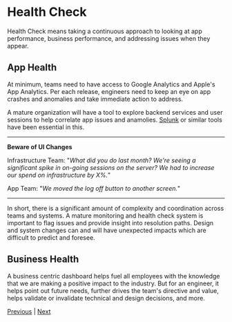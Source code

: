 # Health Check

Health Check means taking a continuous approach to looking at app performance, business performance, and addressing issues when they appear. 

## App Health
At minimum, teams need to have access to Google Analytics and Apple's App Analytics. Per each release, engineers need to keep an eye on app crashes and anomalies and take immediate action to address. 

A mature organization will have a tool to explore backend services and user sessions to help correlate app issues and anamolies. [Splunk](https://www.splunk.com/) or similar tools have been essential in this. 

---

**Beware of UI Changes**

Infrastructure Team: "_What did you do last month? We're seeing a significant spike in on-going sessions on the server? We had to increase our spend on infrastructure by X%._" 

App Team: "_We moved the log off button to another screen._"

---

In short, there is a significant amount of complexity and coordination across teams and systems. A mature monitoring and health check system is important to flag issues and provide insight into resolution paths. Design and system changes can and will have unexpected impacts which are difficult to predict and foresee. 



## Business Health

A business centric dashboard helps fuel all employees with the knowledge that we are making a positive impact to the industry. But for an engineer, it helps point out future needs, further drives the team's directive and value, helps validate or invalidate technical and design decisions, and more. 

[Previous](04_hybrid.md) | [Next](06_thirdparty.md)